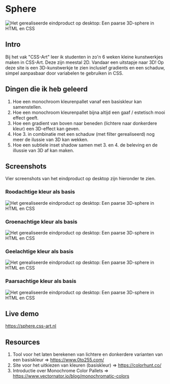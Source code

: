 # Sphere
![Het gerealiseerde eindproduct op desktop: Een paarse 3D-sphere in HTML en CSS](https://sphere.css-art.nl/img/sphere.png "De gerealiseerde sphere op desktop met paarsachtige kleuren")

## Intro
Bij het vak "CSS-Art" leer ik studenten in zo'n 6 weken kleine kunstwerkjes maken in CSS-Art. Deze zijn meestal 2D. Vandaar een uitstapje naar 3D! Op deze site is een 3D-kunstwerkje te zien inclusief gradients en een schaduw, simpel aanpasbaar door variabelen te gebruiken in CSS. 

## Dingen die ik heb geleerd
1. Hoe een monochroom kleurenpallet vanaf een basiskleur kan samenstellen. 
2. Hoe een monochroom kleurenpallet bijna altijd een gaaf / estetisch mooi effect geeft. 
3. Hoe een gradient van boven naar beneden (lichtere naar donkerdere kleur) een 3D-effect kan geven.
4. Hoe 3. in combinatie met een schaduw (met filter gerealiseerd) nog meer de ilussie van 3D kan wekken. 
5. Hoe een subtiele inset shadow samen met 3. en 4. de beleving en de illussie van 3D af kan maken. 

## Screenshots
Vier screenshots van het eindproduct op desktop zijn hieronder te zien.

### Roodachtige kleur als basis
![Het gerealiseerde eindproduct op desktop: Een paarse 3D-sphere in HTML en CSS](https://sphere.css-art.nl/img/sphere--red.png "De gerealiseerde sphere op desktop met roodachtige kleuren")

### Groenachtige kleur als basis
![Het gerealiseerde eindproduct op desktop: Een paarse 3D-sphere in HTML en CSS](https://sphere.css-art.nl/img/sphere--green.png "De gerealiseerde sphere op desktop met groenachtige kleuren")

### Geelachtige kleur als basis
![Het gerealiseerde eindproduct op desktop: Een paarse 3D-sphere in HTML en CSS](https://sphere.css-art.nl/img/sphere--yellow.png "De gerealiseerde sphere op desktop met geelachtige kleuren")

### Paarsachtige kleur als basis
![Het gerealiseerde eindproduct op desktop: Een paarse 3D-sphere in HTML en CSS](https://sphere.css-art.nl/img/sphere.png "De gerealiseerde sphere op desktop met paarsachtige kleuren")

## Live demo
https://sphere.css-art.nl

## Resources 
1. Tool voor het laten berekenen van lichtere en donkerdere varianten van een basiskleur => https://www.0to255.com/ 
2. Site voor het uitkiezen van kleuren (basiskleur) => https://colorhunt.co/ 
3. Introductie over Monochrome Color Pallets => https://www.vectornator.io/blog/monochromatic-colors 